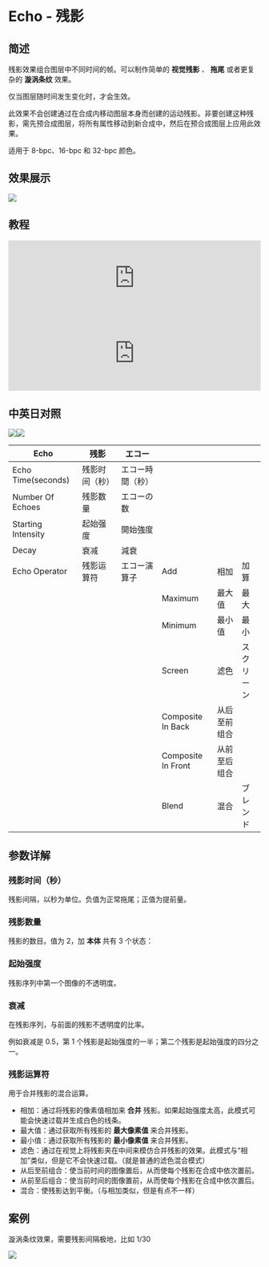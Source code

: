 # Echo - 残影

## 简述

残影效果组合图层中不同时间的帧。可以制作简单的 **视觉残影** 、 **拖尾** 或者更复杂的 **漩涡条纹** 效果。

仅当图层随时间发生变化时，才会生效。

此效果不会创建通过在合成内移动图层本身而创建的运动残影。非要创建这种残影，需先预合成图层，将所有属性移动到新合成中，然后在预合成图层上应用此效果。

适用于 8-bpc、16-bpc 和 32-bpc 颜色。

## 效果展示

![](https://cdn.yuelili.com/20220102102312.png)

## 教程

<iframe src="https://player.bilibili.com/player.html?bvid=BV1e34y1X7Vj&page=40&high_quality=1" width="100%" allowfullscreen="allowfullscreen" frameborder="0"></iframe>

<iframe src="https://player.bilibili.com/player.html?bvid=BV1bt411b7Xx&page=1&high_quality=1" width="100%" allowfullscreen="allowfullscreen" frameborder="0"></iframe>

## 中英日对照

![](https://mir.yuelili.com/wp-content/uploads/user/AE/effects/AE-Effects-Time-Echo.png)![](https://mir.yuelili.com/wp-content/uploads/user/AE/effects/AE-Effects-Time-Echo_cn.png)

| Echo               | 残影           | エコー           |                    |              |            |
| ------------------ | -------------- | ---------------- | ------------------ | ------------ | ---------- |
| Echo Time(seconds) | 残影时间（秒） | エコー時間（秒） |                    |              |            |
| Number Of Echoes   | 残影数量       | エコーの数       |                    |              |            |
| Starting Intensity | 起始强度       | 開始強度         |                    |              |            |
| Decay              | 衰减           | 減衰             |                    |              |            |
| Echo Operator      | 残影运算符     | エコー演算子     | Add                | 相加         | 加算       |
|                    |                |                  | Maximum            | 最大值       | 最大       |
|                    |                |                  | Minimum            | 最小值       | 最小       |
|                    |                |                  | Screen             | 滤色         | スクリーン |
|                    |                |                  | Composite In Back  | 从后至前组合 |            |
|                    |                |                  | Composite In Front | 从前至后组合 |            |
|                    |                |                  | Blend              | 混合         | ブレンド   |

## 参数详解

### 残影时间（秒）

残影间隔，以秒为单位。负值为正常拖尾；正值为提前量。

### 残影数量

残影的数目。值为 2，加 **本体** 共有 3 个状态：

### 起始强度

残影序列中第一个图像的不透明度。

### 衰减

在残影序列，与前面的残影不透明度的比率。

例如衰减是 0.5，第 1 个残影是起始强度的一半；第二个残影是起始强度的四分之一。

### 残影运算符

用于合并残影的混合运算。

- 相加：通过将残影的像素值相加来 **合并** 残影。如果起始强度太高，此模式可能会快速过载并生成白色的线条。
- 最大值：通过获取所有残影的 **最大像素值** 来合并残影。
- 最小值：通过获取所有残影的 **最小像素值** 来合并残影。
- 滤色：通过在视觉上将残影夹在中间来模仿合并残影的效果。此模式与“相加”类似，但是它不会快速过载。（就是普通的滤色混合模式）
- 从后至前组合：使当前时间的图像置后，从而使每个残影在合成中依次置前。
- 从前至后组合：使当前时间的图像置前，从而使每个残影在合成中依次置后。
- 混合：使残影达到平衡。（与相加类似，但是有点不一样）

## 案例

漩涡条纹效果，需要残影间隔极地，比如 1/30

![](https://cdn.yuelili.com/20220102104502.png)
